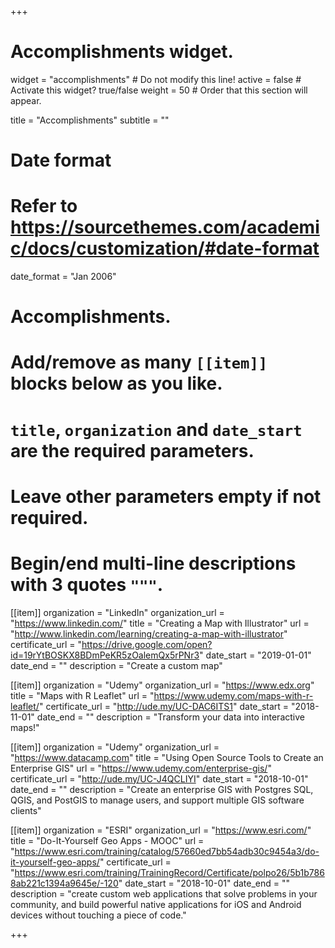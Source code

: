 +++
# Accomplishments widget.
widget = "accomplishments"  # Do not modify this line!
active = false  # Activate this widget? true/false
weight = 50  # Order that this section will appear.

title = "Accomplish&shy;ments"
subtitle = ""

# Date format
#   Refer to https://sourcethemes.com/academic/docs/customization/#date-format
date_format = "Jan 2006"

# Accomplishments.
#   Add/remove as many `[[item]]` blocks below as you like.
#   `title`, `organization` and `date_start` are the required parameters.
#   Leave other parameters empty if not required.
#   Begin/end multi-line descriptions with 3 quotes `"""`.

[[item]]
  organization = "LinkedIn"
  organization_url = "https://www.linkedin.com/"
  title = "Creating a Map with Illustrator"
  url = "http://www.linkedin.com/learning/creating-a-map-with-illustrator"
  certificate_url = "https://drive.google.com/open?id=19rYtBOSKX8BDmPeKR5zOalemQx5rPNr3"
  date_start = "2019-01-01"
  date_end = ""
  description = "Create a custom map"

[[item]]
  organization = "Udemy"
  organization_url = "https://www.edx.org"
  title = "Maps with R Leaflet"
  url = "https://www.udemy.com/maps-with-r-leaflet/"
  certificate_url = "http://ude.my/UC-DAC6ITS1"
  date_start = "2018-11-01"
  date_end = ""
  description = "Transform your data into interactive maps!"

[[item]]
  organization = "Udemy"
  organization_url = "https://www.datacamp.com"
  title = "Using Open Source Tools to Create an Enterprise GIS"
  url = "https://www.udemy.com/enterprise-gis/"
  certificate_url = "http://ude.my/UC-J4QCLIYI"
  date_start = "2018-10-01"
  date_end = ""
  description = "Create an enterprise GIS with Postgres SQL, QGIS, and PostGIS to manage users, and support multiple GIS software clients"

  [[item]]
    organization = "ESRI"
    organization_url = "https://www.esri.com/"
    title = "Do-It-Yourself Geo Apps - MOOC"
    url = "https://www.esri.com/training/catalog/57660ed7bb54adb30c9454a3/do-it-yourself-geo-apps/"
    certificate_url = "https://www.esri.com/training/TrainingRecord/Certificate/polpo26/5b1b7868ab221c1394a9645e/-120"
    date_start = "2018-10-01"
    date_end = ""
    description = "create custom web applications that solve problems in your community, and build powerful native applications for iOS and Android devices without touching a piece of code."

+++
